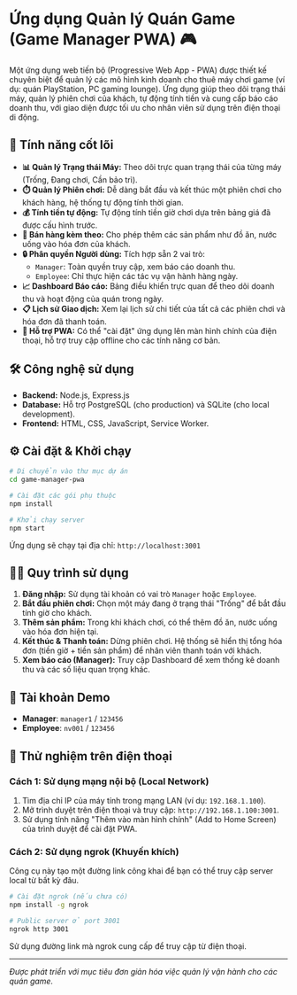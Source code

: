 # Ứng dụng Quản lý Quán Game (Game Manager PWA) 🎮

Một ứng dụng web tiến bộ (Progressive Web App - PWA) được thiết kế chuyên biệt để quản lý các mô hình kinh doanh cho thuê máy chơi game (ví dụ: quán PlayStation, PC gaming lounge). Ứng dụng giúp theo dõi trạng thái máy, quản lý phiên chơi của khách, tự động tính tiền và cung cấp báo cáo doanh thu, với giao diện được tối ưu cho nhân viên sử dụng trên điện thoại di động.

## 🚀 Tính năng cốt lõi

- **📊 Quản lý Trạng thái Máy:** Theo dõi trực quan trạng thái của từng máy (Trống, Đang chơi, Cần bảo trì).
- **⏱️ Quản lý Phiên chơi:** Dễ dàng bắt đầu và kết thúc một phiên chơi cho khách hàng, hệ thống tự động tính thời gian.
- **💰 Tính tiền tự động:** Tự động tính tiền giờ chơi dựa trên bảng giá đã được cấu hình trước.
- **🥤 Bán hàng kèm theo:** Cho phép thêm các sản phẩm như đồ ăn, nước uống vào hóa đơn của khách.
- **🔒 Phân quyền Người dùng:** Tích hợp sẵn 2 vai trò:
  - `Manager`: Toàn quyền truy cập, xem báo cáo doanh thu.
  - `Employee`: Chỉ thực hiện các tác vụ vận hành hàng ngày.
- **📈 Dashboard Báo cáo:** Bảng điều khiển trực quan để theo dõi doanh thu và hoạt động của quán trong ngày.
- **📋 Lịch sử Giao dịch:** Xem lại lịch sử chi tiết của tất cả các phiên chơi và hóa đơn đã thanh toán.
- **📱 Hỗ trợ PWA:** Có thể "cài đặt" ứng dụng lên màn hình chính của điện thoại, hỗ trợ truy cập offline cho các tính năng cơ bản.

## 🛠️ Công nghệ sử dụng

- **Backend:** Node.js, Express.js
- **Database:** Hỗ trợ PostgreSQL (cho production) và SQLite (cho local development).
- **Frontend:** HTML, CSS, JavaScript, Service Worker.

## ⚙️ Cài đặt & Khởi chạy

```bash
# Di chuyển vào thư mục dự án
cd game-manager-pwa

# Cài đặt các gói phụ thuộc
npm install

# Khởi chạy server
npm start
```

Ứng dụng sẽ chạy tại địa chỉ: `http://localhost:3001`

## 👨‍💻 Quy trình sử dụng

1.  **Đăng nhập:** Sử dụng tài khoản có vai trò `Manager` hoặc `Employee`.
2.  **Bắt đầu phiên chơi:** Chọn một máy đang ở trạng thái "Trống" để bắt đầu tính giờ cho khách.
3.  **Thêm sản phẩm:** Trong khi khách chơi, có thể thêm đồ ăn, nước uống vào hóa đơn hiện tại.
4.  **Kết thúc & Thanh toán:** Dừng phiên chơi. Hệ thống sẽ hiển thị tổng hóa đơn (tiền giờ + tiền sản phẩm) để nhân viên thanh toán với khách.
5.  **Xem báo cáo (Manager):** Truy cập Dashboard để xem thống kê doanh thu và các số liệu quan trọng khác.

## 👤 Tài khoản Demo

- **Manager**: `manager1` / `123456`
- **Employee**: `nv001` / `123456`

## 📱 Thử nghiệm trên điện thoại

### Cách 1: Sử dụng mạng nội bộ (Local Network)
1.  Tìm địa chỉ IP của máy tính trong mạng LAN (ví dụ: `192.168.1.100`).
2.  Mở trình duyệt trên điện thoại và truy cập: `http://192.168.1.100:3001`.
3.  Sử dụng tính năng "Thêm vào màn hình chính" (Add to Home Screen) của trình duyệt để cài đặt PWA.

### Cách 2: Sử dụng ngrok (Khuyến khích)
Công cụ này tạo một đường link công khai để bạn có thể truy cập server local từ bất kỳ đâu.
```bash
# Cài đặt ngrok (nếu chưa có)
npm install -g ngrok

# Public server ở port 3001
ngrok http 3001
```
Sử dụng đường link mà ngrok cung cấp để truy cập từ điện thoại.

---
*Được phát triển với mục tiêu đơn giản hóa việc quản lý vận hành cho các quán game.* 